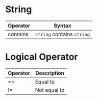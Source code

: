 # String
| Operator | Syntax |
| ---------|--------|
| contains | `string` contains `string` |

# Logical Operator
| Operator | Description |
| ---------|-------------|
| == | Equal to | 
| != | Not equal to | 
